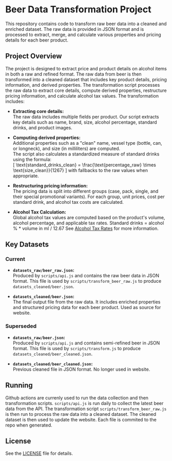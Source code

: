 # Beer Data Transformation Project

This repository contains code to transform raw beer data into a cleaned and enriched dataset. The raw data is provided in JSON format and is processed to extract, merge, and calculate various properties and pricing details for each beer product.

## Project Overview

The project is designed to extract price and product details on alcohol items in both a raw and refined format. The raw data from beer is then transformed into a cleaned dataset that includes key product details, pricing information, and derived properties. The transformation script processes the raw data to extract core details, compute derived properties, restructure pricing information, and calculate alcohol tax values. The transformation includes:

- **Extracting core details:**  
  The raw data includes multiple fields per product. Our script extracts key details such as name, brand, size, alcohol percentage, standard drinks, and product images.

- **Computing derived properties:**  
  Additional properties such as a "clean" name, vessel type (bottle, can, or longneck), and size (in milliliters) are computed.  
  The script also calculates a standardized measure of standard drinks using the formula:  
  \[
  \text{standard\_drinks\_clean} = \frac{\text{percentage\_raw} \times \text{size\_clean}}{1267}
  \]
  with fallbacks to the raw values when appropriate.

- **Restructuring pricing information:**  
  The pricing data is split into different groups (case, pack, single, and their special promotional variants). For each group, unit prices, cost per standard drink, and alcohol tax costs are calculated.

- **Alcohol Tax Calculation:**  
  Global alcohol tax values are computed based on the product's volume, alcohol percentage, and applicable tax rates.
  Standard drinks = alcohol % * volume in ml / 12.67
  See [Alcohol Tax Rates](https://www.ato.gov.au/Business/Excise-and-excise-equivalent-goods/Excise-rates-for-alcohol/) for more information.

## Key Datasets

### Current

- **`datasets_raw/beer_raw.json`:**  
  Produced by `scripts/api.js` and contains the raw beer data in JSON format. This file is used by `scripts/transform_beer_raw.js` to produce `datasets_cleaned/beer.json`.

- **`datasets_cleaned/beer.json`:**  
  The final output file from the raw data. It includes enriched properties and structured pricing data for each beer product. Used as source for website.

### Superseded
  
- **`datasets_raw/beer.json`:**  
  Produced by `scripts/api.js` and contains semi-refined beer in JSON format. This file is used by `scripts/transform.js` to produce `datasets_cleaned/beer_cleaned.json`.

- **`datasets_cleaned/beer_cleaned.json`:**  
  Previous cleaned file in JSON format. No longer used in website.



## Running

Github actions are currenly used to run the data collection and then transformation scripts. `scripts/api.js` is run daily to collect the latest beer data from the API. The transformation script `scripts/transform_beer_raw.js` is then run to process the raw data into a cleaned dataset. The cleaned dataset is then used to update the website. Each file is commited to the repo when generated.

## License

See the [LICENSE](LICENSE) file for details.